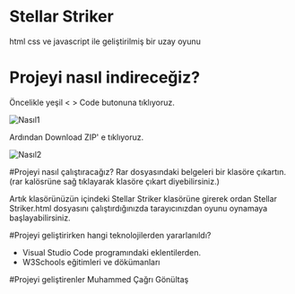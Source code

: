 # Stellar Striker
 html css ve javascript ile geliştirilmiş bir uzay oyunu
# Projeyi nasıl indireceğiz?
Öncelikle yeşil < > Code butonuna tıklıyoruz.

![Nasıl1](https://github.com/cagrigonultas/Stellar-Striker/assets/91600415/36471306-f53d-4e68-af38-832542c6824b)

Ardından Download ZIP' e tıklıyoruz.

![Nasıl2](https://github.com/cagrigonultas/Stellar-Striker/assets/91600415/5f9a1ed5-c017-4148-af47-50d8a0355c7d)

#Projeyi nasıl çalıştıracağız?
Rar dosyasındaki belgeleri bir klasöre çıkartın. (rar kalösrüne sağ tıklayarak klasöre çıkart diyebilirsiniz.)

Artık klasörünüzün içindeki Stellar Striker klasörüne girerek ordan Stellar Striker.html dosyasını çalıştırdığınızda tarayıcınızdan oyunu oynamaya başlayabilirsiniz.

#Projeyi geliştirirken hangi teknolojilerden yararlanıldı?

* Visual Studio Code programındaki eklentilerden.
* W3Schools eğitimleri ve dökümanları

#Projeyi geliştirenler
Muhammed Çağrı Gönültaş

